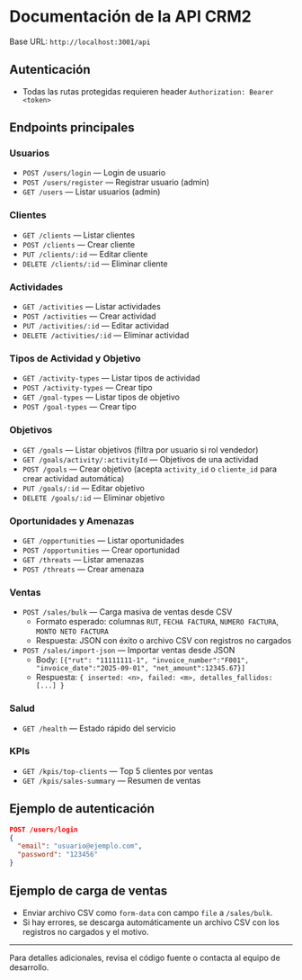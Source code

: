 # Documentación de la API CRM2

Base URL: `http://localhost:3001/api`

## Autenticación
- Todas las rutas protegidas requieren header `Authorization: Bearer <token>`

## Endpoints principales

### Usuarios
- `POST /users/login` — Login de usuario
- `POST /users/register` — Registrar usuario (admin)
- `GET /users` — Listar usuarios (admin)

### Clientes
- `GET /clients` — Listar clientes
- `POST /clients` — Crear cliente
- `PUT /clients/:id` — Editar cliente
- `DELETE /clients/:id` — Eliminar cliente

### Actividades
- `GET /activities` — Listar actividades
- `POST /activities` — Crear actividad
- `PUT /activities/:id` — Editar actividad
- `DELETE /activities/:id` — Eliminar actividad

### Tipos de Actividad y Objetivo
- `GET /activity-types` — Listar tipos de actividad
- `POST /activity-types` — Crear tipo
- `GET /goal-types` — Listar tipos de objetivo
- `POST /goal-types` — Crear tipo

### Objetivos
- `GET /goals` — Listar objetivos (filtra por usuario si rol vendedor)
- `GET /goals/activity/:activityId` — Objetivos de una actividad
- `POST /goals` — Crear objetivo (acepta `activity_id` o `cliente_id` para crear actividad automática)
- `PUT /goals/:id` — Editar objetivo
- `DELETE /goals/:id` — Eliminar objetivo

### Oportunidades y Amenazas
- `GET /opportunities` — Listar oportunidades
- `POST /opportunities` — Crear oportunidad
- `GET /threats` — Listar amenazas
- `POST /threats` — Crear amenaza

### Ventas
- `POST /sales/bulk` — Carga masiva de ventas desde CSV
  - Formato esperado: columnas `RUT`, `FECHA FACTURA`, `NUMERO FACTURA`, `MONTO NETO FACTURA`
  - Respuesta: JSON con éxito o archivo CSV con registros no cargados
 - `POST /sales/import-json` — Importar ventas desde JSON
   - Body: `[{"rut": "11111111-1", "invoice_number":"F001", "invoice_date":"2025-09-01", "net_amount":12345.67}]`
   - Respuesta: `{ inserted: <n>, failed: <m>, detalles_fallidos: [...] }`

### Salud
- `GET /health` — Estado rápido del servicio

### KPIs
- `GET /kpis/top-clients` — Top 5 clientes por ventas
- `GET /kpis/sales-summary` — Resumen de ventas

## Ejemplo de autenticación
```json
POST /users/login
{
  "email": "usuario@ejemplo.com",
  "password": "123456"
}
```

## Ejemplo de carga de ventas
- Enviar archivo CSV como `form-data` con campo `file` a `/sales/bulk`.
- Si hay errores, se descarga automáticamente un archivo CSV con los registros no cargados y el motivo.

---
Para detalles adicionales, revisa el código fuente o contacta al equipo de desarrollo.
